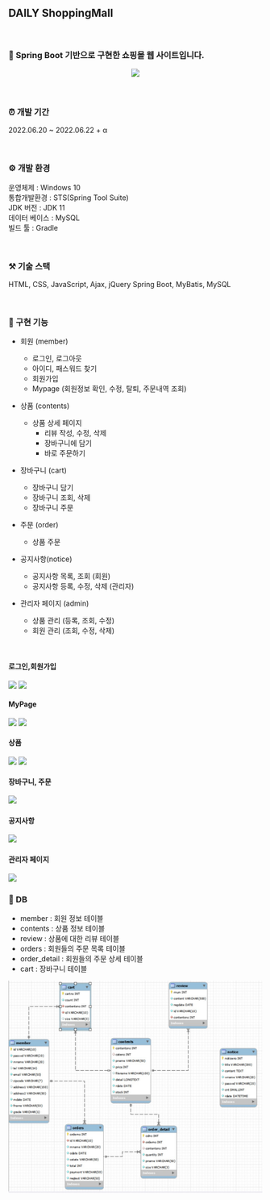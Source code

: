 ## DAILY ShoppingMall

<br>

### **🎯 Spring Boot 기반으로 구현한 쇼핑몰 웹 사이트입니다.**

<p align="center">
<img src="https://github.com/yuseons/TIL/blob/master/image/shopping_main.gif">
</p>

<br>

### ⏰ 개발 기간

2022.06.20 ~ 2022.06.22 + α

<br>

### ⚙️ 개발 환경

운영체제 : Windows 10 <br>
통합개발환경 : STS(Spring Tool Suite) <br>
JDK 버전 : JDK 11 <br>
데이터 베이스 : MySQL <br>
빌드 툴 : Gradle <br>

<br>

### ⚒️ 기술 스택

HTML, CSS, JavaScript, Ajax, jQuery
Spring Boot, MyBatis, MySQL

<br>

### 📜 구현 기능

- 회원 (member)

  - 로그인, 로그아웃
  - 아이디, 패스워드 찾기
  - 회원가입
  - Mypage (회원정보 확인, 수정, 탈퇴, 주문내역 조회)

- 상품 (contents)

  - 상품 상세 페이지
    - 리뷰 작성, 수정, 삭제
    - 장바구니에 담기
    - 바로 주문하기

- 장바구니 (cart)

  - 장바구니 담기
  - 장바구니 조회, 삭제
  - 장바구니 주문

- 주문 (order)

  - 상품 주문

- 공지사항(notice)

  - 공지사항 목록, 조회 (회원)
  - 공지사항 등록, 수정, 삭제 (관리자)

- 관리자 페이지 (admin)

  - 상품 관리 (등록, 조회, 수정)
  - 회원 관리 (조회, 수정, 삭제)

<br>

#### 로그인,회원가입

<img src="https://github.com/yuseons/ShoppingMall/blob/master/img/login.jpg">
<img src="https://github.com/yuseons/ShoppingMall/blob/master/img/createMember.jpg">

#### MyPage

<img src="https://github.com/yuseons/ShoppingMall/blob/master/img/MyPage.jpg">
<img src="https://github.com/yuseons/ShoppingMall/blob/master/img/update%2CdeleteMember.jpg">

#### 상품

<img src="https://github.com/yuseons/ShoppingMall/blob/master/img/contents.jpg">
<img src="https://github.com/yuseons/ShoppingMall/blob/master/img/review.jpg">

#### 장바구니, 주문

<img src="https://github.com/yuseons/ShoppingMall/blob/master/img/cart,order.jpg">

#### 공지사항

<img src="https://github.com/yuseons/ShoppingMall/blob/master/img/notice.jpg">

#### 관리자 페이지

<img src="https://github.com/yuseons/ShoppingMall/blob/master/img/admin.jpg">

### 📜 DB

- member : 회원 정보 테이블
- contents : 상품 정보 테이블
- review : 상품에 대한 리뷰 테이블
- orders : 회원들의 주문 목록 테이블
- order_detail : 회원들의 주문 상세 테이블
- cart : 장바구니 테이블

![shopping](https://github.com/yuseons/TIL/blob/master/image/shopping.jpg)
